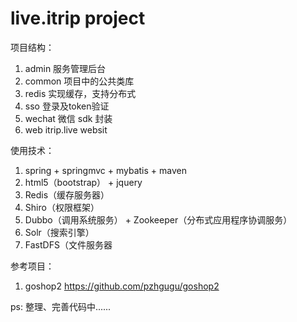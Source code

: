 # live.itrip  project

项目结构：
1. admin 服务管理后台
2. common 项目中的公共类库
3. redis 实现缓存，支持分布式
4. sso 登录及token验证
5. wechat 微信 sdk 封装
6. web  itrip.live websit

使用技术：
1. spring + springmvc + mybatis + maven
2. html5（bootstrap） + jquery
3. Redis（缓存服务器）
4. Shiro（权限框架）
5. Dubbo（调用系统服务） + Zookeeper（分布式应用程序协调服务）
6. Solr（搜索引擎）
7. FastDFS（文件服务器



参考项目：
1. goshop2 https://github.com/pzhgugu/goshop2




ps: 整理、完善代码中......